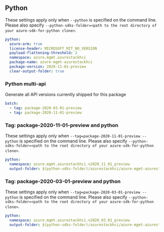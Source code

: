 ## Python

These settings apply only when `--python` is specified on the command line.
Please also specify `--python-sdks-folder=<path to the root directory of your azure-sdk-for-python clone>`.

```yaml $(python)
python:
  azure-arm: true
  license-header: MICROSOFT_MIT_NO_VERSION
  payload-flattening-threshold: 2
  namespace: azure.mgmt.azurestackhci
  package-name: azure-mgmt-azurestackhci
  package-version: 2020-11-01-preview
  clear-output-folder: true
```

### Python multi-api

Generate all API versions currently shipped for this package

```yaml $(python) && $(multiapi)
batch:
  - tag: package-2020-03-01-preview
  - tag: package-2020-11-01-preview
```

### Tag: package-2020-11-01-preview and python

These settings apply only when `--tag=package-2020-11-01-preview --python` is specified on the command line.
Please also specify `--python-sdks-folder=<path to the root directory of your azure-sdk-for-python clone>`.

``` yaml $(tag) == 'package-2020-01-01-preview' && $(python)
python:
  namespace: azure.mgmt.azurestackhci.v2020_11_01_preview
  output-folder: $(python-sdks-folder)/azurestackhci/azure-mgmt-azurestackhci/azure/mgmt/azurestackhci/v2020_11_01_preview
```

### Tag: package-2020-03-01-preview and python

These settings apply only when `--tag=package-2020-03-01-preview --python` is specified on the command line.
Please also specify `--python-sdks-folder=<path to the root directory of your azure-sdk-for-python clone>`.

``` yaml $(tag) == 'package-2019-11-01-preview' && $(python)
python:
  namespace: azure.mgmt.azurestackhci.v2020_03_01_preview
  output-folder: $(python-sdks-folder)/azurestackhci/azure-mgmt-azurestackhci/azure/mgmt/azurestackhci/v2020_03_01_preview
```
